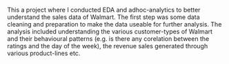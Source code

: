 This a project where I conducted EDA and adhoc-analytics to better understand the sales data of Walmart.
The first step was some data cleaning and preparation to make the data useable for further analysis.
The analysis included understanding the various customer-types of Walmart and their behavioural patterns (e.g. is there any corelation between the ratings and the day of the week), the revenue sales generated through various product-lines etc.
